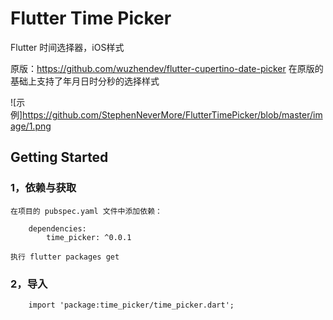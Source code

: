 # Flutter Time Picker

Flutter 时间选择器，iOS样式

原版：https://github.com/wuzhendev/flutter-cupertino-date-picker
在原版的基础上支持了年月日时分秒的选择样式

![示例]https://github.com/StephenNeverMore/FlutterTimePicker/blob/master/image/1.png

## Getting Started

### 1，依赖与获取
    在项目的 pubspec.yaml 文件中添加依赖：
```
    dependencies:
        time_picker: ^0.0.1
```

    执行 flutter packages get

### 2，导入
```
    import 'package:time_picker/time_picker.dart';
```
